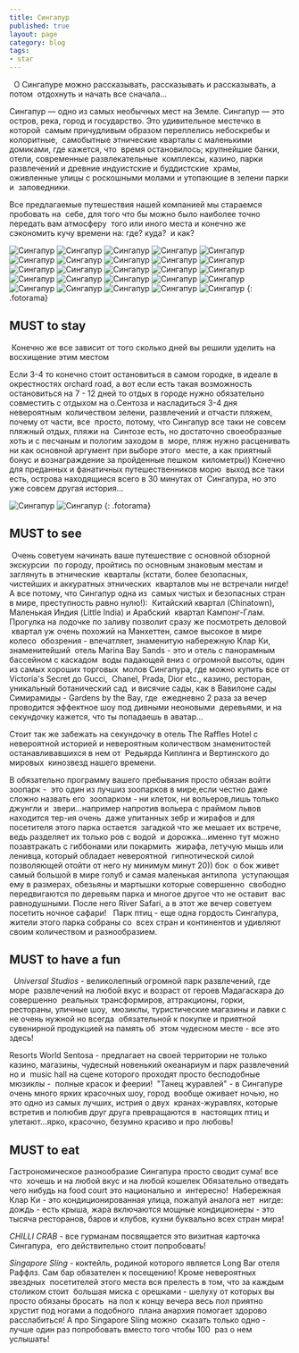 ```yaml
---
title: Сингапур
published: true
layout: page
category: blog
tags:
- star
---
```


  О Сингапуре можно рассказывать, рассказывать и рассказывать, а потом  отдохнуть и начать все сначала... 

Сингапур — одно из самых необычных мест на Земле. Сингапур — это  остров, река, город и государство. Это удивительное местечко в которой  самым причудливым образом переплелись небоскребы и колоритные,  самобытные этнические кварталы с маленькими домиками, где кажется, что  время остановилось; крупнейшие банки, отели, современные развлекательные  комплексы, казино, парки развлечений и древние индуистские и буддистские  храмы, оживленные улицы с роскошными молами и утопающие в зелени парки и  заповедники. 

Все предлагаемые путешествия нашей компанией мы стараемся пробовать на  себе, для того что бы можно было наиболее точно передать вам атмосферу  того или иного места и конечно же сэкономить кучу времени на: где? куда?  и как?  

![Сингапур](/media/singapore/DSC05863.jpg)
![Сингапур](/media/singapore/DSC05916.jpg)
![Сингапур](/media/singapore/DSC06027.jpg)
![Сингапур](/media/singapore/DSC06031_1024.jpg)
![Сингапур](/media/singapore/DSC06035.jpg)
![Сингапур](/media/singapore/DSC06113_1.jpg)
![Сингапур](/media/singapore/DSC06307_1.jpg)
![Сингапур](/media/singapore/DSC06322_1024.jpg)
![Сингапур](/media/singapore/DSC06382.jpg)
![Сингапур](/media/singapore/DSC06424.jpg)
![Сингапур](/media/singapore/DSC06473.jpg)
![Сингапур](/media/singapore/DSC06479.jpg)
![Сингапур](/media/singapore/DSC06519.jpg)
![Сингапур](/media/singapore/DSC06558.jpg)
![Сингапур](/media/singapore/DSC06602_1024.jpg)
![Сингапур](/media/singapore/DSC06645_1024.jpg)
![Сингапур](/media/singapore/DSC06719_1024.jpg)
![Сингапур](/media/singapore/DSC06766.jpg)
![Сингапур](/media/singapore/DSC06960.jpg)
![Сингапур](/media/singapore/DSC06992_1024.jpg)
![Сингапур](/media/singapore/DSC07005_1024.jpg)
![Сингапур](/media/singapore/DSC07016.jpg)
![Сингапур](/media/singapore/DSC07033.jpg)
![Сингапур](/media/singapore/DSC07039.jpg)
![Сингапур](/media/singapore/DSC07047.jpg)
{: .fotorama}

## MUST to stay

 Конечно же все зависит от того сколько дней вы решили уделить на  восхищение этим местом 

Если 3-4 то конечно стоит остановиться в самом городке, в идеале в  окрестностях orchard road, а вот если есть такая возможность  остановиться на 7 - 12 дней то отдых в городе нужно обязательно  совместить с отдыхом на о.Сентоза и насладиться 3-4 дня невероятным  количеством зелени, развлечений и отчасти пляжем, почему от части, все  просто, потому, что Сингапур все таки не совсем пляжный отдых, пляжи на  Синтозе есть, но достаточно своеобразные хоть и с песчаным и пологим заходом в  море, пляж нужно расценивать ни как основной аргумент при выборе этого  месте, а как приятный бонус и вознаграждение за пройденные пешком  километры)) Конечно для преданных и фанатичных путешественников морю  выход все таки есть, острова находящиеся всего в 30 минутах от  Сингапура, но это уже совсем другая история...

![Сингапур](/media/singapore/DSC05925.jpg)
![Сингапур](/media/singapore/DSC06120_1.jpg)
{: .fotorama}

## MUST to see

 Очень советуем начинать ваше путешествие с основной обзорной экскурсии  по городу, пройтись по основным знаковым местам и заглянуть в этнические  кварталы (кстати, более безопасных, чистейших и аккуратных этнических  кварталов мы не встречали нигде! А все потому, что Сингапур одна из  самых чистых и безопасных стран в мире, преступность равно нулю!):  Китайский квартал (Chinatown), Маленькая Индия (Little India) и Арабский  квартал Кампонг-Глам.  Прогулка на лодочке по заливу позволит сразу же посмотреть деловой  квартал уж очень похожий на Манхеттен, самое высокое в мире колесо  обозрения - впечатляет, знаменитую набережную Клар Ки, знаменитейший  отель Marina Bay Sands - это и отель с панорамным бассейном с каскадом  воды падающей вниз с огромной высоты, один из самых хороших торговых  молов Сингапура, где можно купить все от Victoria's Secret до Gucci,  Chanel, Prada, Dior etc., казино, ресторан, уникальный ботанический сад  и висячие сады, как в Вавилоне сады Симирамиды - Gardens by the Bay, где  ежедневно 2 раза за вечер проводится эффектное шоу под дивными неоновыми  деревьями, и на секундочку кажется, что ты попадаешь в аватар...  

Стоит так же забежать на секундочку в отель The Raffles Hotel с  невероятной историей и невероятным количеством знаменитостей  останавливавшихся в нем от  Редьярда Киплинга и Вертинского до мировых  кинозвезд нашего времени.  

В обязательно программу вашего пребывания просто обязан войти зоопарк -  это один из лучшиз зоопарков в мире,если честно даже сложно назвать его  зоопарком - ни клеток, ни вольеров,лишь только джунгли и  звери...например напротив вольера с праймом львов находится тер-ия очень  даже упитанных зебр и жирафов и для посетителя этого парка остается  загадкой что же мешает их встрече, ведь разделяет их только ров с водой  и дорожка...именно тут можно позавтракать с гиббонами или покармить  жирафа, летучую мышь или ленивца, который обладает невероятной  гипнотической силой позволяющей отойти от него ну минимум минут 20)) бок  о бок живет самый большой в мире голуб и самая маленькая антилопа  уступающая ему в размерах, обезьяны и мартышки которые совершенно  свободно передвигаются по деревьям парка и многое другое что не оставит  вас равнодушными. После него River Safari, а в этот же вечер советуем  посетить ночное сафари!   Парк птиц - еще одна гордость Сингапура, жители этого парка собраны со  всех стран и континентов и удивляют своим количеством и разнообразием.  

## MUST to have a fun

  *Universal Studios* - великолепный огромной парк развлечений, где море  развлечений на любой вкус и возраст от героев Мадагаскара до совершенно  реальных трансформиров, аттракционы, горки, рестораны, уличные шоу,  мюзиклы, туристические магазины и лавки с не очень нужной но всегда  обязательной к покупке и приятной сувенирной продукцией на память об  этом чудесном месте - все это здесь!  

Resorts World Sentosa - предлагает на своей территории не только  казино, магазины, чудесный новенький океанариум и парк развлечений но и  music hall на сцене которого проходят просто бесподобные мюзиклы -  полные красок и феерии!  "Танец журавлей" - в Сингапуре очень много ярких красочных шоу, город  вообще оживает ночью, но это одно из самых лучших, истрия о двух  кранах-журавлях, которые встретив и полюбив друг друга превращаются в  настоящих птиц и улетают...ярко, красочно, безумно красиво и про любовь!  

## MUST to eat  

Гастрономическое разнообразие Сингапура просто сводит сума! все что  хочешь и на любой вкус и на любой кошелек Обязательно отведать чего нибудь на food court это национально и  интересно!  Набережная Клар Ки - это кондиционированная улица, пожалуй аналога нет  нигде: дождь - есть крыша, жара включаются мощные кондиционеры - это  тысяча ресторанов, баров и клубов, кухни буквально всех стран мира! 

*CHILLI CRAB* - все гурманам посвящается это визитная карточка Сингапура,  его действительно стоит попробовать! 

*Singapore Sling* - коктейль, родиной которого является Long Bar отеля  Раффлз. Сам бар обязателен к посещению! Кроме невероятных звездных  посетителей этого места вся прелесть в том, что за каждым столиком стоит  большая миска с орешками - шелуху от которых вы просто обязаны бросать  на пол к концу вечера весь пол приятно хрустит под ногами а подобного  плана анархия помогает здорово расслабиться! А про Singapore Sling можно  сказать только одно - лучше один раз попробовать вместо того чтобы 100  раз о нем услышать!
